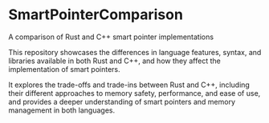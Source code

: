 # SmartPointerComparison
A comparison of Rust and C++ smart pointer implementations

This repository showcases the differences in language features, syntax, and libraries available in both Rust and C++, and how they affect the implementation of smart pointers. 

It explores the trade-offs and trade-ins between Rust and C++, including their different approaches to memory safety, performance, and ease of use, and provides a deeper understanding of smart pointers and memory management in both languages.
